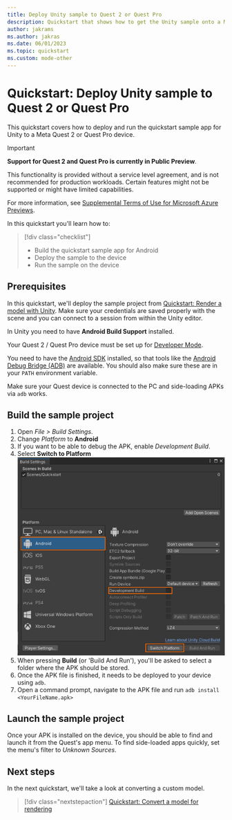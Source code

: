 ```yaml
---
title: Deploy Unity sample to Quest 2 or Quest Pro
description: Quickstart that shows how to get the Unity sample onto a Meta Quest device
author: jakrams
ms.author: jakras
ms.date: 06/01/2023
ms.topic: quickstart
ms.custom: mode-other
---
```


# Quickstart: Deploy Unity sample to Quest 2 or Quest Pro

This quickstart covers how to deploy and run the quickstart sample app for Unity to a Meta Quest 2 or Quest Pro device.

> [!IMPORTANT]
> **Support for Quest 2 and Quest Pro is currently in Public Preview**.
>
> This functionality is provided without a service level agreement, and is not recommended for production workloads. Certain features might not be supported or might have limited capabilities. 
>
> For more information, see [Supplemental Terms of Use for Microsoft Azure Previews](https://azure.microsoft.com/support/legal/preview-supplemental-terms/).

In this quickstart you'll learn how to:

> [!div class="checklist"]
>
>* Build the quickstart sample app for Android
>* Deploy the sample to the device
>* Run the sample on the device

## Prerequisites

In this quickstart, we'll deploy the sample project from [Quickstart: Render a model with Unity](render-model.md).
Make sure your credentials are saved properly with the scene and you can connect to a session from within the Unity editor.

In Unity you need to have **Android Build Support** installed.

Your Quest 2 / Quest Pro device must be set up for [Developer Mode](https://developer.oculus.com/documentation/native/android/mobile-device-setup/).

You need to have the [Android SDK](https://developer.android.com/studio) installed, so that tools like the [Android Debug Bridge (ADB)](https://developer.android.com/tools/adb) are available. You should also make sure these are in your `PATH` environment variable.

Make sure your Quest device is connected to the PC and side-loading APKs via `adb` works.

## Build the sample project

1. Open *File > Build Settings*.
1. Change *Platform* to **Android**
1. If you want to be able to debug the APK, enable *Development Build*.
1. Select **Switch to Platform**
    ![Solution configuration](media/unity-deploy-config-android.png)
1. When pressing **Build** (or 'Build And Run'), you'll be asked to select a folder where the APK should be stored.
1. Once the APK file is finished, it needs to be deployed to your device using `adb`.
1. Open a command prompt, navigate to the APK file and run `adb install <YourFileName.apk>`

## Launch the sample project

Once your APK is installed on the device, you should be able to find and launch it from the Quest's app menu. To find side-loaded apps quickly, set the menu's filter to *Unknown Sources*.

## Next steps

In the next quickstart, we'll take a look at converting a custom model.

> [!div class="nextstepaction"]
> [Quickstart: Convert a model for rendering](convert-model.md)
